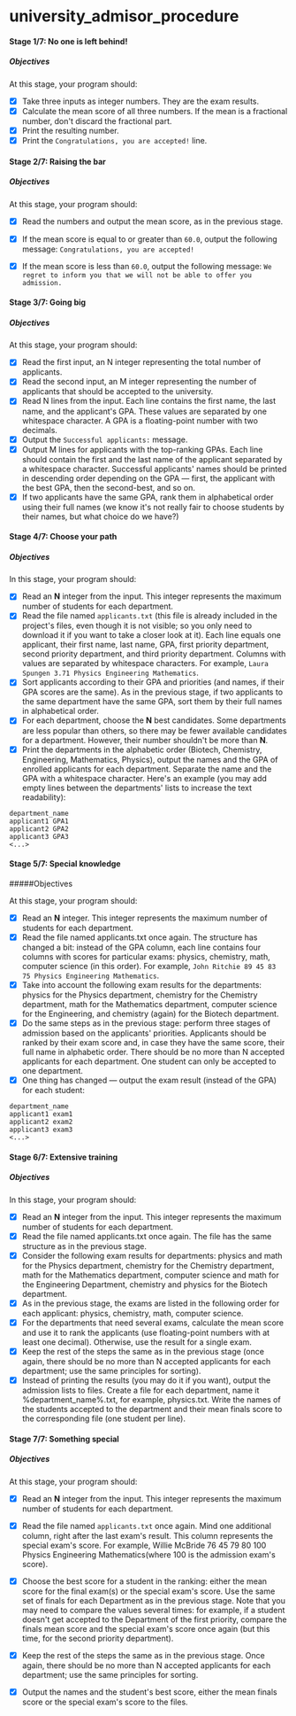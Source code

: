 # university_admisor_procedure

#### Stage 1/7: No one is left behind!

##### Objectives

At this stage, your program should:

- [x] Take three inputs as integer numbers. They are the exam results.
- [x] Calculate the mean score of all three numbers. If the mean is a fractional number, don't discard the fractional part.
- [x] Print the resulting number.
- [x] Print the `Congratulations, you are accepted!` line.

#### Stage 2/7: Raising the bar

##### Objectives

At this stage, your program should:

- [x] Read the numbers and output the mean score, as in the previous stage.
- [x] If the mean score is equal to or greater than `60.0`, output the following message: `Congratulations, you are accepted!`
- [x] If the mean score is less than `60.0`, output the following message: `We regret to inform you that we will not be able to offer you admission.`


#### Stage 3/7: Going big

##### Objectives

At this stage, your program should:

- [x] Read the first input, an N integer representing the total number of applicants.
- [x] Read the second input, an M integer representing the number of applicants that should be accepted to the university.
- [x] Read N lines from the input. Each line contains the first name, the last name, and the applicant's GPA. These values are separated by one whitespace character. A GPA is a floating-point number with two decimals.
- [x] Output the `Successful applicants:` message.
- [x] Output M lines for applicants with the top-ranking GPAs. Each line should contain the first and the last name of the applicant separated by a whitespace character. Successful applicants' names should be printed in descending order depending on the GPA — first, the applicant with the best GPA, then the second-best, and so on.
- [x] If two applicants have the same GPA, rank them in alphabetical order using their full names (we know it's not really fair to choose students by their names, but what choice do we have?)

#### Stage 4/7: Choose your path

##### Objectives

In this stage, your program should:

- [x] Read an **N** integer from the input. This integer represents the maximum number of students for each department.
- [x] Read the file named `applicants.txt` (this file is already included in the project's files, even though it is not visible; so you only need to download it if you want to take a closer look at it). Each line equals one applicant, their first name, last name, GPA, first priority department, second priority department, and third priority department. Columns with values are separated by whitespace characters. For example, `Laura Spungen 3.71 Physics Engineering Mathematics`.
- [x] Sort applicants according to their GPA and priorities (and names, if their GPA scores are the same). As in the previous stage, if two applicants to the same department have the same GPA, sort them by their full names in alphabetical order.
- [x] For each department, choose the **N** best candidates. Some departments are less popular than others, so there may be fewer available candidates for a department. However, their number shouldn't be more than **N**.
- [x] Print the departments in the alphabetic order (Biotech, Chemistry, Engineering, Mathematics, Physics), output the names and the GPA of enrolled applicants for each department. Separate the name and the GPA with a whitespace character. Here's an example (you may add empty lines between the departments' lists to increase the text readability):
```
department_name
applicant1 GPA1
applicant2 GPA2
applicant3 GPA3
<...>
```

#### Stage 5/7: Special knowledge

#####Objectives

At this stage, your program should:

- [x] Read an **N** integer. This integer represents the maximum number of students for each department.
- [x] Read the file named applicants.txt once again. The structure has changed a bit: instead of the GPA column, each line contains four columns with scores for particular exams: physics, chemistry, math, computer science (in this order). For example, `John Ritchie 89 45 83 75 Physics Engineering Mathematics`.
- [x] Take into account the following exam results for the departments: physics for the Physics department, chemistry for the Chemistry department, math for the Mathematics department, computer science for the Engineering, and chemistry (again) for the Biotech department.
- [x] Do the same steps as in the previous stage: perform three stages of admission based on the applicants' priorities. Applicants should be ranked by their exam score and, in case they have the same score, their full name in alphabetic order. There should be no more than N accepted applicants for each department. One student can only be accepted to one department.
- [x] One thing has changed — output the exam result (instead of the GPA) for each student:
```
department_name
applicant1 exam1
applicant2 exam2
applicant3 exam3
<...>
```

#### Stage 6/7: Extensive training

##### Objectives

In this stage, your program should:

- [x] Read an **N** integer from the input. This integer represents the maximum number of students for each department.
- [x] Read the file named applicants.txt once again. The file has the same structure as in the previous stage.
- [x] Consider the following exam results for departments: physics and math for the Physics department, chemistry for the Chemistry department, math for the Mathematics department, computer science and math for the Engineering Department, chemistry and physics for the Biotech department.
- [x] As in the previous stage, the exams are listed in the following order for each applicant: physics, chemistry, math, computer science.
- [x] For the departments that need several exams, calculate the mean score and use it to rank the applicants (use floating-point numbers with at least one decimal). Otherwise, use the result for a single exam.
- [x] Keep the rest of the steps the same as in the previous stage (once again, there should be no more than N accepted applicants for each department; use the same principles for sorting).
- [x] Instead of printing the results (you may do it if you want), output the admission lists to files. Create a file for each department, name it %department_name%.txt, for example, physics.txt. Write the names of the students accepted to the department and their mean finals score to the corresponding file (one student per line).

#### Stage 7/7: Something special

##### Objectives

At this stage, your program should:

- [x] Read an **N** integer from the input. This integer represents the maximum number of students for each department.
- [x] Read the file named `applicants.txt` once again. Mind one additional column, right after the last exam's result. This column represents the special exam's score. For example, Willie McBride 76 45 79 80 100 Physics Engineering Mathematics(where 100 is the admission exam's score).
- [x] Choose the best score for a student in the ranking: either the mean score for the final exam(s) or the special exam's score. Use the same set of finals for each Department as in the previous stage. Note that you may need to compare the values several times: for example, if a student doesn't get accepted to the Department of the first priority, compare the finals mean score and the special exam's score once again (but this time, for the second priority department).
- [x] Keep the rest of the steps the same as in the previous stage. Once again, there should be no more than N accepted applicants for each department; use the same principles for sorting.
- [x] Output the names and the student's best score, either the mean finals score or the special exam's score to the files.






